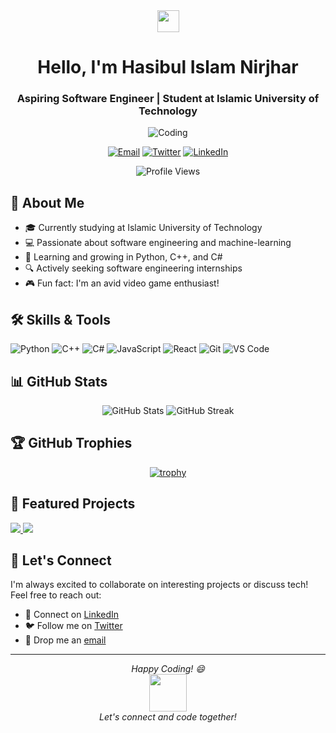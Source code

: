 <div align="center">
  <img src="https://raw.githubusercontent.com/MartinHeinz/MartinHeinz/master/wave.gif" height="35">
  <h1>Hello, I'm Hasibul Islam Nirjhar</h1>
  <h3>Aspiring Software Engineer | Student at Islamic University of Technology</h3>
  
  ![Coding](https://media.giphy.com/media/ZVik7pBtu9dNS/giphy.gif)

  [![Email](https://img.shields.io/badge/Email-hasibulislam%40iut--dhaka.edu-blue?style=for-the-badge&logo=gmail&logoColor=white)](mailto:hasibulislam@iut-dhaka.edu)
  [![Twitter](https://img.shields.io/badge/Twitter-NirjharHasib-1DA1F2?style=for-the-badge&logo=twitter&logoColor=white)](https://twitter.com/NirjharHasib)
  [![LinkedIn](https://img.shields.io/badge/LinkedIn-Hasibul%20Islam%20Nirjhar-0077B5?style=for-the-badge&logo=linkedin&logoColor=white)](https://www.linkedin.com/in/hasibul-islam-nirjhar-b50925262/)
  
  ![Profile Views](https://komarev.com/ghpvc/?username=HasibNirjhar07&style=for-the-badge&color=blueviolet)
</div>

## 🚀 About Me

- 🎓 Currently studying at Islamic University of Technology
- 💻 Passionate about software engineering and machine-learning
- 🌱 Learning and growing in Python, C++, and C#
- 🔍 Actively seeking software engineering internships
- 🎮 Fun fact: I'm an avid video game enthusiast!

## 🛠️ Skills & Tools

![Python](https://img.shields.io/badge/Python-3776AB?style=for-the-badge&logo=python&logoColor=white)
![C++](https://img.shields.io/badge/C++-00599C?style=for-the-badge&logo=c%2B%2B&logoColor=white)
![C#](https://img.shields.io/badge/C%23-239120?style=for-the-badge&logo=c-sharp&logoColor=white)
![JavaScript](https://img.shields.io/badge/JavaScript-F7DF1E?style=for-the-badge&logo=javascript&logoColor=black)
![React](https://img.shields.io/badge/React-61DAFB?style=for-the-badge&logo=react&logoColor=black)
![Git](https://img.shields.io/badge/Git-F05032?style=for-the-badge&logo=git&logoColor=white)
![VS Code](https://img.shields.io/badge/VS_Code-007ACC?style=for-the-badge&logo=visual-studio-code&logoColor=white)

## 📊 GitHub Stats

<div align="center">
  <img src="https://github-readme-stats.vercel.app/api?username=HasibNirjhar07&show_icons=true&theme=radical" alt="GitHub Stats" />
  <img src="https://github-readme-streak-stats.herokuapp.com/?user=HasibNirjhar07&theme=radical" alt="GitHub Streak" />
</div>

## 🏆 GitHub Trophies

<div align="center">
  
[![trophy](https://github-profile-trophy.vercel.app/?username=HasibNirjhar07&theme=darkhub&column=7)](https://github.com/ryo-ma/github-profile-trophy)

</div>

## 🌟 Featured Projects

<div>
  <a href="https://github.com/HasibNirjhar07/SPL-Project-1">
    <img src="https://github-readme-stats.vercel.app/api/pin/?username=HasibNirjhar07&repo=SPL-Project-1&theme=radical" />
  </a>
  <a href="https://github.com/adid/SPL-DP-Manager">
    <img src="https://github-readme-stats.vercel.app/api/pin/?username=adid&repo=SPL-DP-Manager&theme=radical" />
  </a>
</div>

</div>

## 🤝 Let's Connect

I'm always excited to collaborate on interesting projects or discuss tech! Feel free to reach out:

- 💼 Connect on [LinkedIn](https://www.linkedin.com/in/hasibul-islam-nirjhar-b50925262/)
- 🐦 Follow me on [Twitter](https://twitter.com/NirjharHasib)
- 📧 Drop me an [email](mailto:hasibulislam@iut-dhaka.edu)

---

<div align="center">
  <i>Happy Coding! 😄</i>
  <br>
  <img src="https://media.giphy.com/media/LnQjpWaON8nhr21vNW/giphy.gif" width="60">
  <br>
  <i>Let's connect and code together!</i>
</div>
